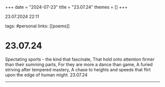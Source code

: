 +++
date = "2024-07-23"
title = "23.07.24"
themes = []
+++

23.07.2024 22:11

tags: #personal
links: [[poems]]

# 23.07.24

Spectating sports - the kind that fascinate,
That hold onto attention firmer than their summing parts,
For they are more a dance than game,
A furied striving after tempered mastery,
A chase to heights and speeds that flirt upon the edge of human might.
23.07.24

---

